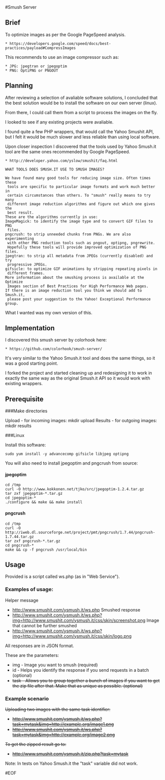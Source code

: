 #Smush Server

## Brief

To optimize images as per the Google PageSpeed analysis.

    * https://developers.google.com/speed/docs/best-practices/payload#CompressImages

This recommends to use an image compressor such as:

    * JPG: jpegtran or jpegoptim
    * PNG: OptiPNG or PNGOUT

## Planning

After reviewing a selection of avaliable software solutions, I concluded that 
 the best solution would be to install the software on our own server (linux).

From there, I could call them from a script to process the images on the fly.

I looked to see if any existing projects were avaliable.

I found quite a few PHP wrappers, that would call the Yahoo Smushit API, but I
 felt it would be much slower and less reliable than using local software.

Upon closer inspection I discovered that the tools used by Yahoo Smush.it tool
 are the same ones recommended by Google PageSpeed.

    * http://developer.yahoo.com/yslow/smushit/faq.html

    WHAT TOOLS DOES SMUSH.IT USE TO SMUSH IMAGES?

    We have found many good tools for reducing image size. Often times these
     tools are specific to particular image formats and work much better in
     certain circumstances than others. To "smush" really means to try many
     different image reduction algorithms and figure out which one gives the
     best result.
    These are the algorithms currently in use:
    ImageMagick: to identify the image type and to convert GIF files to PNG
     files.
    pngcrush: to strip unneeded chunks from PNGs. We are also experimenting
     with other PNG reduction tools such as pngout, optipng, pngrewrite.
     Hopefully these tools will provide improved optimization of PNG files.
    jpegtran: to strip all metadata from JPEGs (currently disabled) and try
     progressive JPEGs.
    gifsicle: to optimize GIF animations by stripping repeating pixels in
     different frames.
    More information about the smushing process is available at the Optimize
     Images section of Best Practices for High Performance Web pages.
    If there is an image reduction tool you think we should add to Smush.it,
     please post your suggestion to the Yahoo! Exceptional Performance group.

What I wanted was my own version of this.

## Implementation

I discovered this smush server by colorhook here:

    * https://github.com/colorhook/smush-server/

It's very similar to the Yahoo Smush.it tool and does the same things, so it
 was a good starting point.

I forked the project and started cleaning up and redesigning it to work in
 exactly the same way as the original Smush.it API so it would work with
 existing wrappers.

## Prerequisite

###Make directories

Upload - for incoming images:
    mkdir upload
Results - for outgoing images:
    mkdir results

###Linux

Install this software:

    sudo yum install -y advancecomp gifsicle libjpeg optipng

You will also need to install jpegoptim and pngcrush from source:

#### jpegoptim
    cd /tmp
    curl -O http://www.kokkonen.net/tjko/src/jpegoptim-1.2.4.tar.gz
    tar zxf jpegoptim-*.tar.gz
    cd jpegoptim-*
    ./configure && make && make install
#### pngcrush
    cd /tmp
    curl -O http://iweb.dl.sourceforge.net/project/pmt/pngcrush/1.7.44/pngcrush-1.7.44.tar.gz
    tar zxf pngcrush-*.tar.gz
    cd pngcrush-*
    make && cp -f pngcrush /usr/local/bin

## Usage

Provided is a script called ws.php (as in "Web Service").

### Examples of usage:

Helper message
* http://www.smushit.com/ysmush.it/ws.php
Smushed response
* http://www.smushit.com/ysmush.it/ws.php?img=http://www.smushit.com/ysmush.it/css/skin/screenshot.png
Image that cannot be further smushed
* http://www.smushit.com/ysmush.it/ws.php?img=http://www.smushit.com/ysmush.it/css/skin/logo.png

All responses are in JSON format.

These are the parameters:
* img - Image you want to smush (required)
* id - Helps you identify the response if you send requests in a batch (optional)
* ~~task - Allows you to group together a bunch of images if you want to get the zip file after that. Make that as unique as possible. (optional)~~

### Example scenario

~~Uploading two images with the same task identifier:~~

* ~~http://www.smushit.com/ysmush.it/ws.php?task=mytask&img=http://example.org/image1.png~~
* ~~http://www.smushit.com/ysmush.it/ws.php?task=mytask&img=http://example.org/image2.png~~

~~To get the zipped result go to:~~

* ~~http://www.smushit.com/ysmush.it/zip.php?task=mytask~~

Note: In tests on Yahoo Smush.it the "task" variable did not work.

#EOF